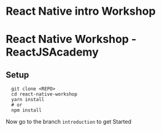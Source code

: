 # React Native intro Workshop

# React Native Workshop - ReactJSAcademy

## Setup

```
  git clone <REPO>
  cd react-native-workshop
  yarn install
  # or
  npm install
```

Now go to the branch `introduction` to get Started
